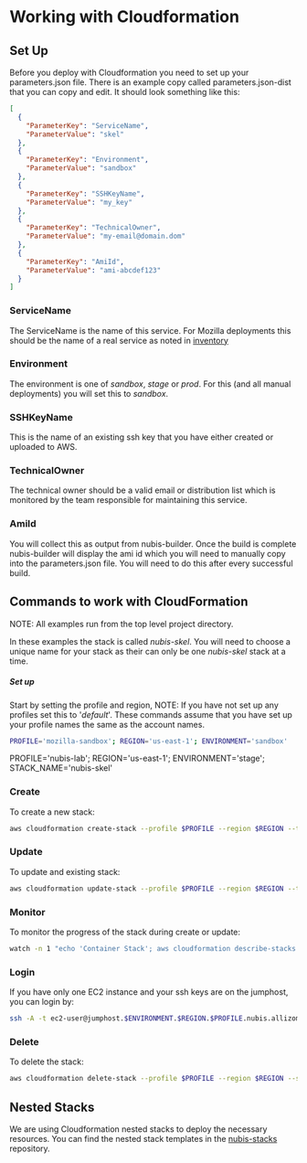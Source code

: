 ﻿# Working with Cloudformation

## Set Up
Before you deploy with Cloudformation you need to set up your parameters.json file. There is an example copy called parameters.json-dist that you can copy and edit. It should look something like this:

```json
[
  {
    "ParameterKey": "ServiceName",
    "ParameterValue": "skel"
  }, 
  {
    "ParameterKey": "Environment",
    "ParameterValue": "sandbox"
  }, 
  {
    "ParameterKey": "SSHKeyName",
    "ParameterValue": "my_key"
  },
  {
    "ParameterKey": "TechnicalOwner",
    "ParameterValue": "my-email@domain.dom"
  },
  {
    "ParameterKey": "AmiId",
    "ParameterValue": "ami-abcdef123"
  }
]
``` 

### ServiceName
The ServiceName is the name of this service. For Mozilla deployments this should be the name of a real service as noted in [inventory](https://inventory.mozilla.org/en-US/core/service/)

### Environment
The environment is one of *sandbox*, *stage* or *prod*. For this (and all manual deployments) you will set this to *sandbox*.

### SSHKeyName
This is the name of an existing ssh key that you have either created or uploaded to AWS.

### TechnicalOwner
The technical owner should be a valid email or distribution list which is monitored by the team responsible for maintaining this service.

### AmiId
You will collect this as output from nubis-builder. Once the build is complete nubis-builder will display the ami id which you will need to manually copy into the parameters.json file. You will need to do this after every successful build.

## Commands to work with CloudFormation
NOTE: All examples run from the top level project directory.

In these examples the stack is called *nubis-skel*. You will need to choose a unique name for your stack as their can only be one *nubis-skel* stack at a time.

##### Set up
Start by setting the profile and region, NOTE: If you have not set up any profiles set this to '*default*'. These commands assume that you have set up your profile names the same as the account names.
```bash
PROFILE='mozilla-sandbox'; REGION='us-east-1'; ENVIRONMENT='sandbox'
```
PROFILE='nubis-lab'; REGION='us-east-1'; ENVIRONMENT='stage'; STACK_NAME='nubis-skel'

### Create
To create a new stack:
```bash
aws cloudformation create-stack --profile $PROFILE --region $REGION --template-body file://nubis/cloudformation/main.json --parameters file://nubis/cloudformation/parameters.$REGION.json --stack-name $STACK_NAME
```

### Update
To update and existing stack:
```bash
aws cloudformation update-stack --profile $PROFILE --region $REGION --template-body file://nubis/cloudformation/main.json --parameters file://nubis/cloudformation/parameters.$REGION.json --stack-name $STACK_NAME 
```

### Monitor
To monitor the progress of the stack during create or update:
```bash
watch -n 1 "echo 'Container Stack'; aws cloudformation describe-stacks --region $REGION --profile $PROFILE --query 'Stacks[*].[StackName, StackStatus]' --output text --stack-name $STACK_NAME; echo \"\nStack Resources\"; aws cloudformation describe-stack-resources --region $REGION --profile $PROFILE --stack-name $STACK_NAME --query 'StackResources[*].[LogicalResourceId, ResourceStatus]' --output text"
```

### Login
If you have only one EC2 instance and your ssh keys are on the jumphost, you can login by:
```bash
ssh -A -t ec2-user@jumphost.$ENVIRONMENT.$REGION.$PROFILE.nubis.allizom.org "ssh -A -t ubuntu@$(nubis-consul --region $REGION --profile $PROFILE --stack-name $STACK_NAME --settings nubis/cloudformation/parameters.$REGION.json get-ec2-instance-ip)"
```

### Delete
To delete the stack:
```bash
aws cloudformation delete-stack --profile $PROFILE --region $REGION --stack-name $STACK_NAME
```

## Nested Stacks
We are using Cloudformation nested stacks to deploy the necessary resources. You can find the nested stack templates in the [nubis-stacks](https://github.com/Nubisproject/nubis-stacks) repository.
